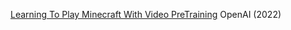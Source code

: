 
[Learning To Play Minecraft With Video PreTraining](https://openai.com/research/vpt)
OpenAI (2022)
